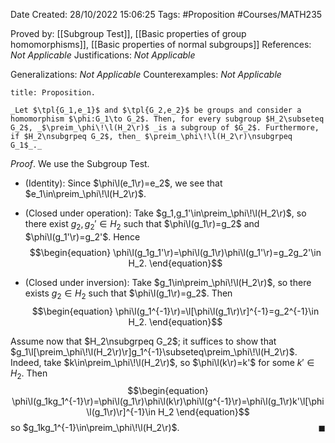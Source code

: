 <div class="topSpace"></div>

Date Created: 28/10/2022 15:06:25
Tags: #Proposition #Courses/MATH235

Proved by: [[Subgroup Test]], [[Basic properties of group homomorphisms]], [[Basic properties of normal subgroups]]
References: _Not Applicable_
Justifications: _Not Applicable_

Generalizations: _Not Applicable_
Counterexamples: _Not Applicable_

``` ad-Proposition
title: Proposition.

_Let $\tpl{G_1,e_1}$ and $\tpl{G_2,e_2}$ be groups and consider a homomorphism $\phi:G_1\to G_2$. Then, for every subgroup $H_2\subseteq G_2$, _$\preim_\phi\!\l(H_2\r)$ _is a subgroup of $G_2$. Furthermore, if $H_2\nsubgrpeq G_2$, then_ $\preim_\phi\!\l(H_2\r)\nsubgrpeq G_1$_._

```

_Proof_. We use the Subgroup Test.
* (Identity): Since $\phi\l(e_1\r)=e_2$, we see that $e_1\in\preim_\phi\!\l(H_2\r)$.

* (Closed under operation): Take $g_1,g_1'\in\preim_\phi\!\l(H_2\r)$, so there exist $g_2,g_2'\in H_2$ such that $\phi\l(g_1\r)=g_2$ and $\phi\l(g_1'\r)=g_2'$. Hence
$$\begin{equation}
    \phi\l(g_1g_1'\r)=\phi\l(g_1\r)\phi\l(g_1'\r)=g_2g_2'\in H_2.
\end{equation}$$
* (Closed under inversion): Take $g_1\in\preim_\phi\!\l(H_2\r)$, so there exists $g_2\in H_2$ such that $\phi\l(g_1\r)=g_2$. Then
$$\begin{equation}
    \phi\l(g_1^{-1}\r)=\l[\phi\l(g_1\r)\r]^{-1}=g_2^{-1}\in H_2.
\end{equation}$$

Assume now that $H_2\nsubgrpeq G_2$; it suffices to show that $g_1\l[\preim_\phi\!\l(H_2\r)\r]g_1^{-1}\subseteq\preim_\phi\!\l(H_2\r)$. Indeed, take $k\in\preim_\phi\!\l(H_2\r)$, so $\phi\l(k\r)=k'$ for some $k'\in H_2$. Then
$$\begin{equation}
    \phi\l(g_1kg_1^{-1}\r)=\phi\l(g_1\r)\phi\l(k\r)\phi\l(g^{-1}\r)=\phi\l(g_1\r)k'\l[\phi\l(g_1\r)\r]^{-1}\in H_2
\end{equation}$$
so $g_1kg_1^{-1}\in\preim_\phi\!\l(H_2\r)$.<span style="float:right;">$\blacksquare$</span>
